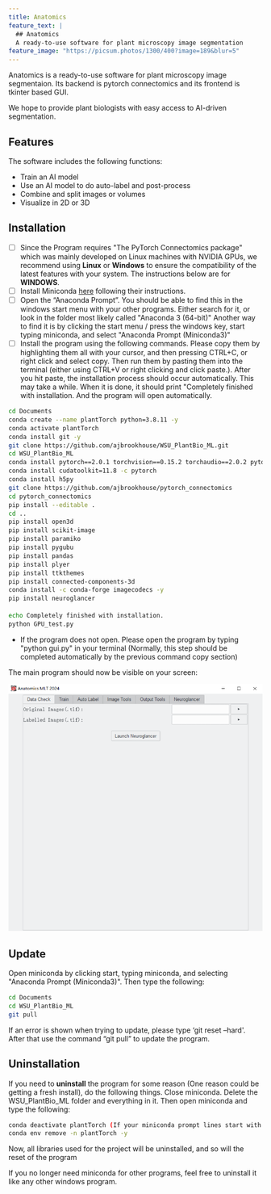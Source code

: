 ```yaml
---
title: Anatomics
feature_text: |
  ## Anatomics
  A ready-to-use software for plant microscopy image segmentation
feature_image: "https://picsum.photos/1300/400?image=189&blur=5"
---
```


Anatomics is a ready-to-use software for plant microscopy image segmentaion. Its backend is pytorch connectomics and its frontend is tkinter based GUI. 

We hope to provide plant biologists with easy access to AI-driven segmentation.

## Features
The software includes the following functions:
- Train an AI model
- Use an AI model to do auto-label and post-process
- Combine and split images or volumes
- Visualize in 2D or 3D

## Installation
- [ ] Since the Program requires "The PyTorch Connectomics package" which was mainly developed on Linux machines with NVIDIA GPUs, we recommend using **Linux** or **Windows** to ensure the compatibility of the latest features with your system. The instructions below are for **WINDOWS**. 
- [ ] Install Miniconda [here](https://docs.conda.io/en/latest/miniconda.html) following their instructions. 
- [ ] Open the “Anaconda Prompt”. You should be able to find this in the windows start menu with your other programs. Either search for it, or look in the folder most likely called "Anaconda 3 (64-bit)" Another way to find it is by clicking the start menu / press the windows key, start typing miniconda, and select "Anaconda Prompt (Miniconda3)" 
- [ ] Install the program using the following commands. Please copy them by highlighting them all with your cursor, and then pressing CTRL+C, or right click and select copy. Then run them by pasting them into the terminal (either using CTRL+V or right clicking and click paste.). After you hit paste, the installation process should occur automatically. This may take a while. When it is done, it should print "Completely finished with installation. And the program will open automatically.

```bash 
cd Documents 
conda create --name plantTorch python=3.8.11 -y 
conda activate plantTorch 
conda install git -y 
git clone https://github.com/ajbrookhouse/WSU_PlantBio_ML.git 
cd WSU_PlantBio_ML 
conda install pytorch==2.0.1 torchvision==0.15.2 torchaudio==2.0.2 pytorch-cuda=11.8 -c pytorch -c nvidia 
conda install cudatoolkit=11.8 -c pytorch 
conda install h5py 
git clone https://github.com/ajbrookhouse/pytorch_connectomics 
cd pytorch_connectomics 
pip install --editable . 
cd .. 
pip install open3d 
pip install scikit-image 
pip install paramiko 
pip install pygubu 
pip install pandas 
pip install plyer 
pip install ttkthemes 
pip install connected-components-3d 
conda install -c conda-forge imagecodecs -y 
pip install neuroglancer 

echo Completely finished with installation. 
python GPU_test.py 
``` 

- If the program does not open. Please open the program by typing "python gui.py" in your terminal (Normally, this step should be completed automatically by the previous command copy section) 

The main program should now be visible on your screen: 

![screenshot of first screen that opens when you open program](/assets/dataTab.png) 

## Update
Open miniconda by clicking start, typing miniconda, and selecting "Anaconda Prompt (Miniconda3)". Then type the following: 

```bash 
cd Documents 
cd WSU_PlantBio_ML 
git pull 
``` 

If an error is shown when trying to update, please type ‘git reset –hard'. After that use the command “git pull” to update the program.  

## Uninstallation 
If you need to **uninstall** the program for some reason (One reason could be getting a fresh install), do the following things. Close miniconda. Delete the WSU_PlantBio_ML folder and everything in it. Then open miniconda and type the following: 

```bash 
conda deactivate plantTorch (If your miniconda prompt lines start with (plantTorch). If they say (base), please skip this line/step) 
conda env remove -n plantTorch -y 
``` 

Now, all libraries used for the project will be uninstalled, and so will the reset of the program

If you no longer need miniconda for other programs, feel free to uninstall it like any other windows program.